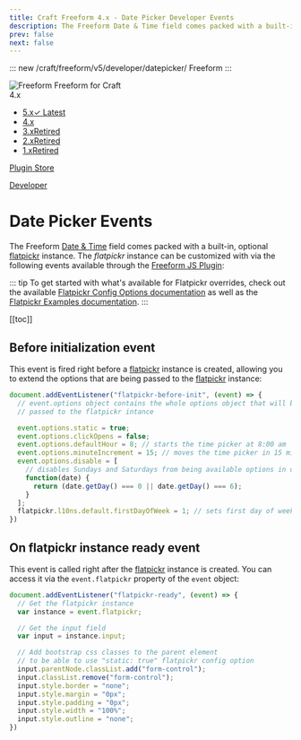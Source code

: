 ```yaml
---
title: Craft Freeform 4.x - Date Picker Developer Events
description: The Freeform Date & Time field comes packed with a built-in, optional flatpickr instance, which can be customized with via the following events available through the Freeform JS Plugin.
prev: false
next: false
---
```


<meta property="og:image" content="https://docs.solspace.com/extras/social/craft/freeform/freeform.png" />

::: new /craft/freeform/v5/developer/datepicker/
Freeform
:::

<div id="pr-heading">
    <img src="https://docs.solspace.com/extras/icons/products/freeform-icon.png" alt="Freeform" class="pr-image">
    <span class="pr-name">Freeform</span>
    <span class="pr-category">for Craft</span>
    <div class="pr-v-wrapper">
        <div class="pr-v">
            <span class="pr-v-v">4.x</span>
            <span class="pr-v-arrow arrow down"></span>
        </div>
        <ul class="pr-v-list">
            <li><a href="/craft/freeform/v5/">5.x<span class="pr-v-type pr-latest">✓ Latest</span></a></li>
            <li><a href="/craft/freeform/v4/">4.x</a></li>
            <li><a href="/craft/freeform/v3/">3.x<span class="pr-v-type pr-retired">Retired</span></a></li>
            <li><a href="/craft/freeform/v2/">2.x<span class="pr-v-type pr-retired">Retired</span></a></li>
            <li><a href="/craft/freeform/v1/">1.x<span class="pr-v-type pr-retired">Retired</span></a></li>
        </ul>
    </div>
    <div class="pr-buy">
        <a href="https://plugins.craftcms.com/freeform" class="button button-blue"><span class="external-url">Plugin Store</span></a>
    </div>
</div>

<span class="page-section"><a href="/craft/freeform/v4/developer/">Developer</a></span>

# Date Picker Events

The Freeform [Date & Time](../overview/fields.md) field comes packed with a built-in, optional [flatpickr](https://flatpickr.js.org/) instance. The _flatpickr_ instance can be customized with via the following events available through the [Freeform JS Plugin](./js-plugin.md):

::: tip
To get started with what's available for Flatpickr overrides, check out the available [Flatpickr Config Options documentation](https://flatpickr.js.org/options/) as well as the [Flatpickr Examples documentation](https://flatpickr.js.org/examples/).
:::


[[toc]]


## Before initialization event

This event is fired right before a [flatpickr](https://flatpickr.js.org/) instance is created, allowing you to extend the options that are being passed to the [flatpickr](https://flatpickr.js.org/) instance:

``` js
document.addEventListener("flatpickr-before-init", (event) => {
  // event.options object contains the whole options object that will be
  // passed to the flatpickr intance

  event.options.static = true;
  event.options.clickOpens = false;
  event.options.defaultHour = 8; // starts the time picker at 8:00 am
  event.options.minuteIncrement = 15; // moves the time picker in 15 minute increments instead of 1
  event.options.disable = [
    // disables Sundays and Saturdays from being available options in datepicker
    function(date) {
      return (date.getDay() === 0 || date.getDay() === 6);
    }
  ];
  flatpickr.l10ns.default.firstDayOfWeek = 1; // sets first day of week to Monday
})
```


## On flatpickr instance ready event

This event is called right after the [flatpickr](https://flatpickr.js.org/) instance is created. You can access it via the `event.flatpickr` property of the `event` object:

``` js
document.addEventListener("flatpickr-ready", (event) => {
  // Get the flatpickr instance
  var instance = event.flatpickr;

  // Get the input field
  var input = instance.input;

  // Add bootstrap css classes to the parent element
  // to be able to use "static: true" flatpickr config option
  input.parentNode.classList.add("form-control");
  input.classList.remove("form-control");
  input.style.border = "none";
  input.style.margin = "0px";
  input.style.padding = "0px";
  input.style.width = "100%";
  input.style.outline = "none";
})
```